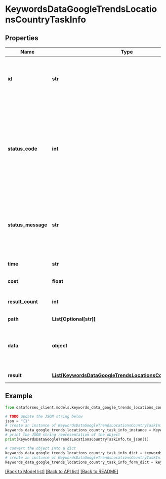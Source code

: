 # KeywordsDataGoogleTrendsLocationsCountryTaskInfo


## Properties

Name | Type | Description | Notes
------------ | ------------- | ------------- | -------------
**id** | **str** | task identifier unique task identifier in our system in the UUID format | [optional] 
**status_code** | **int** | status code of the task generated by DataForSEO, can be within the following range: 10000-60000 you can find the full list of the response codes here | [optional] 
**status_message** | **str** | informational message of the task you can find the full list of general informational messages here | [optional] 
**time** | **str** | execution time, seconds | [optional] 
**cost** | **float** | total tasks cost, USD | [optional] 
**result_count** | **int** | number of elements in the result array | [optional] 
**path** | **List[Optional[str]]** | URL path | [optional] 
**data** | **object** | contains the same parameters that you specified in the POST request | [optional] 
**result** | [**List[KeywordsDataGoogleTrendsLocationsCountryResultInfo]**](KeywordsDataGoogleTrendsLocationsCountryResultInfo.md) | array of results | [optional] 

## Example

```python
from dataforseo_client.models.keywords_data_google_trends_locations_country_task_info import KeywordsDataGoogleTrendsLocationsCountryTaskInfo

# TODO update the JSON string below
json = "{}"
# create an instance of KeywordsDataGoogleTrendsLocationsCountryTaskInfo from a JSON string
keywords_data_google_trends_locations_country_task_info_instance = KeywordsDataGoogleTrendsLocationsCountryTaskInfo.from_json(json)
# print the JSON string representation of the object
print(KeywordsDataGoogleTrendsLocationsCountryTaskInfo.to_json())

# convert the object into a dict
keywords_data_google_trends_locations_country_task_info_dict = keywords_data_google_trends_locations_country_task_info_instance.to_dict()
# create an instance of KeywordsDataGoogleTrendsLocationsCountryTaskInfo from a dict
keywords_data_google_trends_locations_country_task_info_form_dict = keywords_data_google_trends_locations_country_task_info.from_dict(keywords_data_google_trends_locations_country_task_info_dict)
```
[[Back to Model list]](../README.md#documentation-for-models) [[Back to API list]](../README.md#documentation-for-api-endpoints) [[Back to README]](../README.md)


